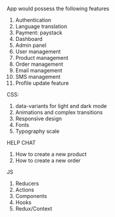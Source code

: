 App would possess the following features

1. Authentication
2. Language translation
3. Payment: paystack
4. Dashboard
5. Admin panel
6. User management
7. Product management
8. Order management
9. Email management
10. SMS management
11. Profile update feature

CSS:

1. data-variants for light and dark mode
2. Animations and complex transitions
3. Responsive design
4. Fonts
5. Typography scale

HELP CHAT

1. How to create a new product
2. How to create a new order

JS

1. Reducers
2. Actions
3. Components
4. Hooks
5. Redux/Context
